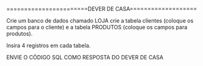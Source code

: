 
=======================DEVER DE CASA===================

Crie um banco de dados chamado LOJA
crie a tabela clientes (coloque os campos para o cliente)
e a tabela PRODUTOS (coloque os campos para produtos).

Insira 4 registros em cada tabela.

ENVIE O CÓDIGO SQL COMO RESPOSTA DO DEVER DE CASA